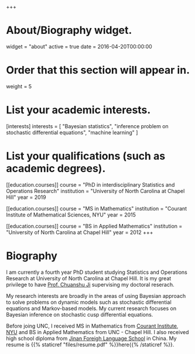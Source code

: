 +++
# About/Biography widget.
widget = "about"
active = true
date = 2016-04-20T00:00:00

# Order that this section will appear in.
weight = 5

# List your academic interests.
[interests]
  interests = [
    "Bayesian statistics",
    "inference problem on stochastic differential equations",
    "machine learning"
  ]

# List your qualifications (such as academic degrees).
[[education.courses]]
  course = "PhD in interdisciplinary Statistics and Operations Research"
  institution = "University of North Carolina at Chapel Hill"
  year = 2019

[[education.courses]]
  course = "MS in Mathematics"
  institution = "Courant Institute of Mathematical Sciences, NYU"
  year = 2015

[[education.courses]]
  course = "BS in Applied Mathematics"
  institution = "University of North Carolina at Chapel Hill"
  year = 2012
+++


# Biography

I am currently a fourth year PhD student studying Statistics and Operations Research at University of North Carolina at Chapel Hill. It is my great privilege to have [Prof. Chuanshu Ji](http://www.stat.unc.edu/faculty/ji.html) supervising my doctoral reserach. 
 
 My research interests are broadly in the areas of using Bayesian approach to solve problems on dynamic models such as stochastic differential equations and Markov-based models. My current research focuses on Bayesian inference on stochastic cusp differential equations. 

 Before joing UNC, I received MS in Mathematics from [Courant Institute, NYU](https://cims.nyu.edu/) and BS in Applied Mathematics from UNC - Chapel Hill. I also received high school diploma from [Jinan Foreigh Language School](https://www.jnfls.com) in China. My resume is {{% staticref "files/resume.pdf" %}}here{{% /staticref %}}.
